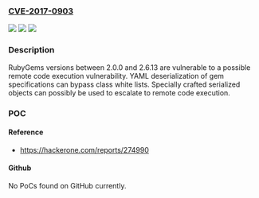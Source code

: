 ### [CVE-2017-0903](https://cve.mitre.org/cgi-bin/cvename.cgi?name=CVE-2017-0903)
![](https://img.shields.io/static/v1?label=Product&message=RubyGems&color=blue)
![](https://img.shields.io/static/v1?label=Version&message=Versions%20%3E%3D%202.0.0%20&color=brightgreen)
![](https://img.shields.io/static/v1?label=Vulnerability&message=Deserialization%20of%20Untrusted%20Data%20(CWE-502)&color=brightgreen)

### Description

RubyGems versions between 2.0.0 and 2.6.13 are vulnerable to a possible remote code execution vulnerability. YAML deserialization of gem specifications can bypass class white lists. Specially crafted serialized objects can possibly be used to escalate to remote code execution.

### POC

#### Reference
- https://hackerone.com/reports/274990

#### Github
No PoCs found on GitHub currently.

